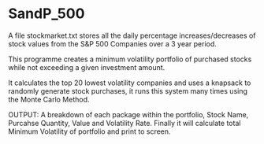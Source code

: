 # SandP_500
A file stockmarket.txt stores all the daily percentage increases/decreases of stock values from the S&P 500 Companies over a 3 year period.

This programme creates a minimum volatility portfolio of purchased stocks while not exceeding a given investment amount.

It calculates the top 20 lowest volatility companies and uses a knapsack to randomly generate stock purchases, 
it runs this system many times using the Monte Carlo Method.

OUTPUT: A breakdown of each package within the portfolio, Stock Name, Purcahse Quantity, Value and Volatility Rate.
Finally it will calculate total Minimum Volatility of portfolio and print to screen.
